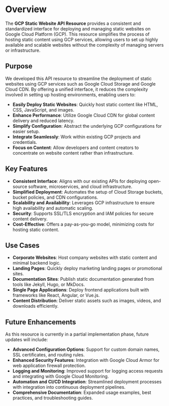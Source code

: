 # Overview

The **GCP Static Website API Resource** provides a consistent and standardized interface for deploying and managing static websites on Google Cloud Platform (GCP). This resource simplifies the process of hosting static content using GCP services, allowing users to set up highly available and scalable websites without the complexity of managing servers or infrastructure.

## Purpose

We developed this API resource to streamline the deployment of static websites using GCP services such as Google Cloud Storage and Google Cloud CDN. By offering a unified interface, it reduces the complexity involved in setting up hosting environments, enabling users to:

- **Easily Deploy Static Websites**: Quickly host static content like HTML, CSS, JavaScript, and images.
- **Enhance Performance**: Utilize Google Cloud CDN for global content delivery and reduced latency.
- **Simplify Configuration**: Abstract the underlying GCP configurations for easier setup.
- **Integrate Seamlessly**: Work within existing GCP projects and credentials.
- **Focus on Content**: Allow developers and content creators to concentrate on website content rather than infrastructure.

## Key Features

- **Consistent Interface**: Aligns with our existing APIs for deploying open-source software, microservices, and cloud infrastructure.
- **Simplified Deployment**: Automates the setup of Cloud Storage buckets, bucket policies, and CDN configurations.
- **Scalability and Availability**: Leverages GCP infrastructure to ensure high availability and automatic scaling.
- **Security**: Supports SSL/TLS encryption and IAM policies for secure content delivery.
- **Cost-Effective**: Offers a pay-as-you-go model, minimizing costs for hosting static content.

## Use Cases

- **Corporate Websites**: Host company websites with static content and minimal backend logic.
- **Landing Pages**: Quickly deploy marketing landing pages or promotional sites.
- **Documentation Sites**: Publish static documentation generated from tools like Jekyll, Hugo, or MkDocs.
- **Single Page Applications**: Deploy frontend applications built with frameworks like React, Angular, or Vue.js.
- **Content Distribution**: Deliver static assets such as images, videos, and downloads efficiently.

## Future Enhancements

As this resource is currently in a partial implementation phase, future updates will include:

- **Advanced Configuration Options**: Support for custom domain names, SSL certificates, and routing rules.
- **Enhanced Security Features**: Integration with Google Cloud Armor for web application firewall protection.
- **Logging and Monitoring**: Improved support for logging access requests and integrating with Google Cloud Monitoring.
- **Automation and CI/CD Integration**: Streamlined deployment processes with integration into continuous deployment pipelines.
- **Comprehensive Documentation**: Expanded usage examples, best practices, and troubleshooting guides.
